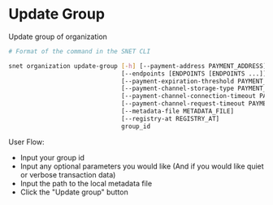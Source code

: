 # Update Group

Update group of organization

<ImageViewer src="/assets/images/products/AIMarketplace/TUI/UpdateOrganizationGroupPage.webp" alt="Update group page"/>

```bash
# Format of the command in the SNET CLI

snet organization update-group [-h] [--payment-address PAYMENT_ADDRESS]
                               [--endpoints [ENDPOINTS [ENDPOINTS ...]]]
                               [--payment-expiration-threshold PAYMENT_EXPIRATION_THRESHOLD]
                               [--payment-channel-storage-type PAYMENT_CHANNEL_STORAGE_TYPE]
                               [--payment-channel-connection-timeout PAYMENT_CHANNEL_CONNECTION_TIMEOUT]
                               [--payment-channel-request-timeout PAYMENT_CHANNEL_REQUEST_TIMEOUT]
                               [--metadata-file METADATA_FILE]
                               [--registry-at REGISTRY_AT]
                               group_id
```

User Flow:

* Input your group id
* Input any optional parameters you would like (And if you would like quiet or verbose transaction data)
* Input the path to the local metadata file
* Click the "Update group" button
